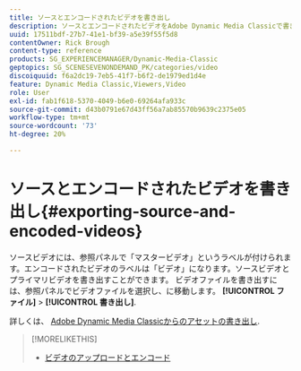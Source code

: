 ```yaml
---
title: ソースとエンコードされたビデオを書き出し
description: ソースとエンコードされたビデオをAdobe Dynamic Media Classicで書き出す方法を説明します。
uuid: 17511bdf-27b7-41e1-bf39-a5e39f55f5d8
contentOwner: Rick Brough
content-type: reference
products: SG_EXPERIENCEMANAGER/Dynamic-Media-Classic
geptopics: SG_SCENESEVENONDEMAND_PK/categories/video
discoiquuid: f6a2dc19-7eb5-41f7-b6f2-de1979ed1d4e
feature: Dynamic Media Classic,Viewers,Video
role: User
exl-id: fab1f618-5370-4049-b6e0-69264afa933c
source-git-commit: d43b0791e67d43ff56a7ab85570b9639c2375e05
workflow-type: tm+mt
source-wordcount: '73'
ht-degree: 20%

---
```


# ソースとエンコードされたビデオを書き出し{#exporting-source-and-encoded-videos}

ソースビデオには、参照パネルで「マスタービデオ」というラベルが付けられます。エンコードされたビデオのラベルは「ビデオ」になります。ソースビデオとプライマリビデオを書き出すことができます。 ビデオファイルを書き出すには、参照パネルでビデオファイルを選択し、に移動します。 **[!UICONTROL ファイル]** > **[!UICONTROL 書き出し]**.

詳しくは、 [Adobe Dynamic Media Classicからのアセットの書き出し](exporting-assets-from-dmc.md#exporting-assets-from-dmc).

>[!MORELIKETHIS]
>
>* [ビデオのアップロードとエンコード](uploading-encoding-videos.md#uploading_and_encoding_videos)

